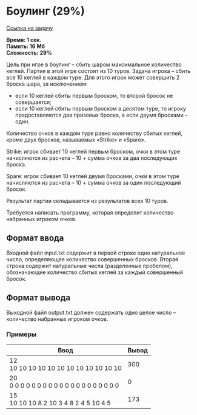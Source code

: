 <h1 class="title">Боулинг (29%)</h1>
<p><a href="https://acmp.ru/index.asp?main=task&id_task=517" target="_blank">Ссылка на задачу</a></p>
<p><b>Время: 1 сек.<br>Память: 16 Мб<br>Сложность: 29%</b></p>
<p>Цель при игре в боулинг – сбить шаром максимальное количество кеглей. Партия в этой игре состоит из 10 туров. Задача игрока – сбить все 10 кеглей в каждом туре. Для этого игрок может совершить 2 броска шара, за исключением:</p>
<ul>
    <li>если 10 кеглей сбиты первым броском, то второй бросок не совершается;</li>
    <li>если 10 кеглей сбиты первым броском в десятом туре, то игроку предоставляются два призовых броска, а если двумя бросками – один.</li>
</ul>
<p>Количество очков в каждом туре равно количеству сбитых кеглей, кроме двух бросков, называемых «Strike» и «Spare».</p>
<p>Strike: игрок сбивает 10 кеглей первым броском, очки в этом туре начисляются из расчета – 10 + сумма очков за два последующих броска.</p>
<p>Spare: игрок сбивает 10 кеглей двумя бросками, очки в этом туре начисляются из расчета – 10 + сумма очков за один последующий бросок.</p>
<p>Результат партии складывается из результатов всех 10 туров.</p>
<p>Требуется написать программу, которая определит количество набранных игроком очков.</p>
<h2>Формат ввода</h2>
<p>Входной файл input.txt содержит в первой строке одно натуральное число, определяющее количество совершенных бросков. Вторая строка содержит натуральные числа (разделенные пробелом), обозначающие количество сбитых кеглей за каждый совершенный бросок.</p>
<h2>Формат вывода</h2>
<p>Выходной файл output.txt должен содержать одно целое число – количество набранных игроком очков.</p>
<h3>Примеры</h3>
<table class="sample-tests">
  <thead>
     <tr>
        <th>Ввод</th>
        <th>Вывод</th>
     </tr>
  </thead>
  <tbody>
     <tr>
        <td>12<br>
            10 10 10 10 10 10 10 10 10 10 10 10</td>
        <td>300</td>
     </tr>
     <tr>
        <td>20<br>
            0 0 0 0 0 0 0 0 0 0 0 0 0 0 0 0 0 0 0 0</td>
        <td>0</td>
     </tr>
     <tr>
        <td>15<br>
            10 10 10 8 2 10 3 4 8 2 4 5 10 4 5</td>
        <td>173</td>
     </tr>
  </tbody>
</table>